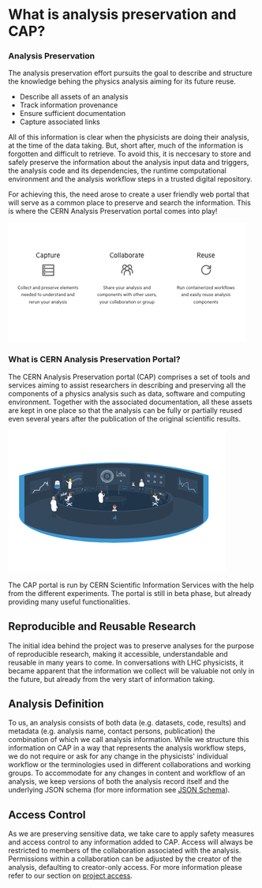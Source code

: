# What is analysis preservation and CAP?

### Analysis Preservation

The analysis preservation effort pursuits the goal to describe and structure the knowledge behing the physics analysis aiming for its future reuse.

- Describe all assets of an analysis
- Track information provenance
- Ensure sufficient documentation
- Capture associated links

All of this information is clear when the physicists are doing their analysis, at the time of the data taking. But, short after, much of the information is forgotten and difficult to retrieve. To avoid this, it is neccesary to store and safely preserve the information about the analysis input data and triggers, the analysis code and its dependencies, the runtime computational environment and the analysis workflow steps in a trusted digital repository.

For achieving this, the need arose to create a user friendly web portal that will serve as a common place to preserve and search the information. This is where the CERN Analysis Preservation portal comes into play!

![](./tutorials/cms/tutorial1/fig/usecases.png)

### What is CERN Analysis Preservation Portal?

The CERN Analysis Preservation portal (CAP) comprises a set of tools and services aiming to assist researchers in describing and preserving all the components of a physics analysis such as data, software and computing environment. Together with the associated documentation, all these assets are kept in one place so that the analysis can be fully or partially reused even several years after the publication of the original scientific results.

![](./tutorials/cms/tutorial1/fig/scientists.png)

The CAP portal is run by CERN Scientific Information Services with the help from the different experiments. The portal is still in beta phase, but already providing many useful functionalities.

## Reproducible and Reusable Research

The initial idea behind the project was to preserve analyses for the purpose of reproducible research, making it accessible, understandable and reusable in many years to come. In conversations with LHC physicists, it became apparent that the information we collect will be valuable not only in the future, but already from the very start of information taking.

## Analysis Definition

To us, an analysis consists of both data (e.g. datasets, code, results) and metadata (e.g. analysis name, contact persons, publication) the combination of which we call analysis information. While we structure this information on CAP in a way that represents the analysis workflow steps, we do not require or ask for any change in the physicists' individual workflow or the terminologies used in different collaborations and working groups.
To accommodate for any changes in content and workflow of an analysis, we keep versions of both the analysis record itself and the underlying JSON schema (for more information see [JSON Schema](../schema>)).

## Access Control

As we are preserving sensitive data, we take care to apply safety measures and access control to any information added to CAP. Access will always be restricted to members of the collaboration associated with the analysis. Permissions within a collaboration can be adjusted by the creator of the analysis, defaulting to creator-only access. For more information please refer to our section on [project access](project-access).
